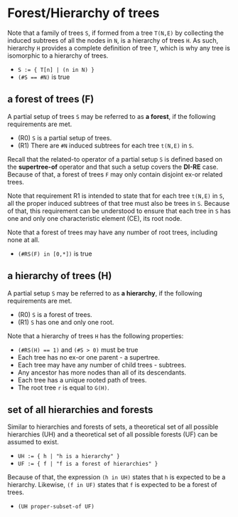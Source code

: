 
<!-- ======================================================================= -->
# Forest/Hierarchy of trees

Note that a family of trees `S`, if formed from a tree `T(N,E)` by collecting
the induced subtrees of all the nodes in `N`, is a hierarchy of trees `H`. As
such, hierarchy `H` provides a complete definition of tree `T`, which is why
any tree is isomorphic to a hierarchy of trees.

* `S := { T[n] | (n in N) }`
* `(#S == #N)` is true

<!-- ======================================================================= -->
## a forest of trees (F)

A partial setup of trees `S` may be referred to as **a forest**,
if the following requirements are met.

* (R0) `S` is a partial setup of trees.
* (R1) There are `#N` induced subtrees for each tree `t(N,E)` in `S`.

Recall that the related-to operator of a partial setup `S` is defined based
on the **supertree-of** operator and that such a setup covers the **DI-RE**
case. Because of that, a forest of trees `F` may only contain disjoint ex-or
related trees.

Note that requirement R1 is intended to state that for each tree `t(N,E)` in
`S`, all the proper induced subtrees of that tree must also be trees in `S`.
Because of that, this requirement can be understood to ensure that each tree
in `S` has one and only one characteristic element (CE), its root node.

Note that a forest of trees may have any number of root trees,
including none at all.

* `(#RS(F) in [0,*])` is true

<!-- ======================================================================= -->
## a hierarchy of trees (H)

A partial setup `S` may be referred to as **a hierarchy**,
if the following requirements are met.

* (R0) `S` is a forest of trees.
* (R1) `S` has one and only one root.

Note that a hierarchy of trees `H` has the following properties:

* `(#RS(H) == 1)` and `(#S > 0)` must be true
* Each tree has no ex-or one parent - a supertree.
* Each tree may have any number of child trees - subtrees.
* Any ancestor has more nodes than all of its descendants.
* Each tree has a unique rooted path of trees.
* The root tree `r` is equal to `G(H)`.

<!-- ======================================================================= -->
## set of all hierarchies and forests

Similar to hierarchies and forests of sets, a theoretical set of all possible
hierarchies (UH) and a theoretical set of all possible forests (UF) can be
assumed to exist.

* `UH := { h | "h is a hierarchy" }`
* `UF := { f | "f is a forest of hierarchies" }`

Because of that, the expression `(h in UH)` states that `h` is expected to be
a hierarchy. Likewise, `(f in UF)` states that `f` is expected to be a forest
of trees.

* `(UH proper-subset-of UF)`

